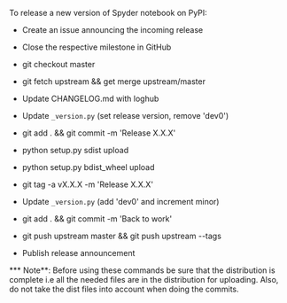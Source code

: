 To release a new version of Spyder notebook on PyPI:

* Create an issue announcing the incoming release

* Close the respective milestone in GitHub

* git checkout master

* git fetch upstream && get merge upstream/master

* Update CHANGELOG.md with loghub

* Update `_version.py` (set release version, remove 'dev0')

* git add . && git commit -m 'Release X.X.X'

* python setup.py sdist upload

* python setup.py bdist_wheel upload

* git tag -a vX.X.X -m 'Release X.X.X'

* Update `_version.py` (add 'dev0' and increment minor)

* git add . && git commit -m 'Back to work'

* git push upstream master && git push upstream --tags

* Publish release announcement

*** Note**: Before using these commands be sure that the distribution is complete 
i.e all the needed files are in the distribution for uploading. 
Also, do not take the dist files into account when doing the commits.